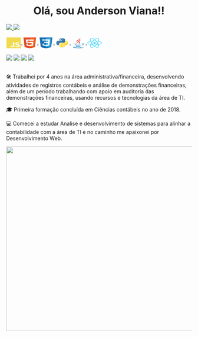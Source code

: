   <h1 align=center>Olá, sou Anderson Viana!!</h1>

 <div>
  <a href="https://github.com/andersonv16">
  <img height="180em" src="https://github-readme-stats.vercel.app/api?username=andersonv16&show_icons=true&theme=synthwave&include_all_commits=true&count_private=true"/>
  <img height="180em" src="https://github-readme-stats.vercel.app/api/top-langs/?username=andersonv16&layout=compact&langs_count=7&theme=synthwave"/>
</div>
 <div style="display: inline_block"><br>
  <img align="center" alt="Anderson-Js" height="30" width="40" src="https://raw.githubusercontent.com/devicons/devicon/master/icons/javascript/javascript-plain.svg">
  <img align="center" alt="Anderson-HTML" height="30" width="40" src="https://raw.githubusercontent.com/devicons/devicon/master/icons/html5/html5-original.svg">
  <img align="center" alt="Anderson-CSS" height="30" width="40" src="https://raw.githubusercontent.com/devicons/devicon/master/icons/css3/css3-original.svg">
  <img align="center" alt="Anderson-Python" height="30" width="40" src="https://raw.githubusercontent.com/devicons/devicon/master/icons/python/python-original.svg">
      <img align="center" alt="Anderson-Java" height="30" width="40" src="https://raw.githubusercontent.com/devicons/devicon/master/icons/java/java-original.svg">
   <img align="center" alt="Anderson-React" height="30" width="40" src="https://raw.githubusercontent.com/devicons/devicon/master/icons/react/react-original.svg">
</div>
 <br>
 <div> 
  <a href="https://instagram.com/anderson_viana50" target="_blank"><img src="https://img.shields.io/badge/-Instagram-%23E4405F?style=for-the-badge&logo=instagram&logoColor=white" target="_blank"></a>
   <a href = "mailto:anderson_viana16@outlook.com"><img src="https://img.shields.io/badge/Microsoft_Outlook-0078D4?style=for-the-badge&logo=microsoft-outlook&logoColor=white"target="_blank"></a>
  <a href = "mailto:andersonviana50@gmail.com"><img src="https://img.shields.io/badge/Gmail-D14836?style=for-the-badge&logo=gmail&logoColor=white" target="_blank"></a>
  <a href="https://www.linkedin.com/in/anderson-viana-644226179/" target="_blank"><img src="https://img.shields.io/badge/-LinkedIn-%230077B5?style=for-the-badge&logo=linkedin&logoColor=white" target="_blank"></a> 
</div>
<br>
 


🛠️ Trabalhei por 4 anos na área administrativa/financeira, desenvolvendo atividades de registros contábeis e análise de demonstrações financeiras, além de um período trabalhando com apoio em auditoria das demonstrações financeiras, usando recursos e tecnologias da área de TI.
  
🎓 Primeira formação concluída em Ciências contábeis no ano de 2018.  
  
💻 Comecei a estudar Analise e desenvolvimento de sistemas para alinhar a contabilidade com a área de TI e no caminho me apaixonei por Desenvolvimento Web.
 
<img height="500" width="1000"  src="https://media.giphy.com/media/Q9aBxHn9fTqKs/source.gif?cid=ecf05e474uw9j3j5ox2d7rcl5qbs2pscx3h2o5myv8j9kyfx&rid=source.gif&ct=g">
